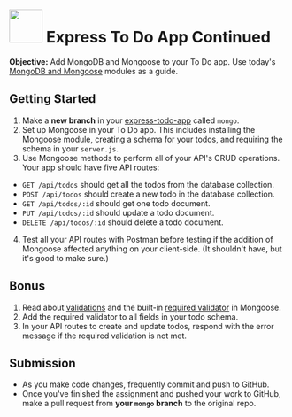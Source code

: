 # <img src="https://cloud.githubusercontent.com/assets/7833470/10899314/63829980-8188-11e5-8cdd-4ded5bcb6e36.png" height="60"> Express To Do App Continued

**Objective:** Add MongoDB and Mongoose to your To Do app. Use today's <a href="https://github.com/sf-wdi-24/modules/tree/master/week-03-restful-server-express/day-04" target="_blank">MongoDB and Mongoose</a> modules as a guide.

## Getting Started

1. Make a **new branch** in your <a href="https://github.com/sf-wdi-24/express-todo-app" target="_blank">express-todo-app</a> called `mongo`.
2. Set up Mongoose in your To Do app. This includes installing the Mongoose module, creating a schema for your todos, and requiring the schema in your `server.js`.
3. Use Mongoose methods to perform all of your API's CRUD operations. Your app should have five API routes:
  * `GET /api/todos` should get all the todos from the database collection.
  * `POST /api/todos` should create a new todo in the database collection.
  * `GET /api/todos/:id` should get one todo document.
  * `PUT /api/todos/:id` should update a todo document.
  * `DELETE /api/todos/:id` should delete a todo document.
4. Test all your API routes with Postman before testing if the addition of Mongoose affected anything on your client-side. (It shouldn't have, but it's good to make sure.)

## Bonus

1. Read about <a href="http://mongoosejs.com/docs/validation" target="_blank">validations</a> and the built-in <a href="http://mongoosejs.com/docs/api.html#schematype_SchemaType-required" target="_blank">required validator</a> in Mongoose.
2. Add the required validator to all fields in your todo schema.
3. In your API routes to create and update todos, respond with the error message if the required validation is not met.

## Submission

* As you make code changes, frequently commit and push to GitHub.
* Once you've finished the assignment and pushed your work to GitHub, make a pull request from **your `mongo` branch** to the original repo.
